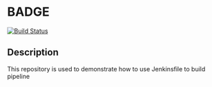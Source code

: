 # BADGE

[![Build Status](http://3.236.56.62/buildStatus/icon?job=student-list)](http://3.236.56.62/job/student-list/)

## Description

This repository is used to demonstrate how to use Jenkinsfile to build pipeline

